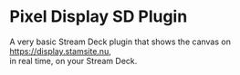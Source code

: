 # Pixel Display SD Plugin

A very basic Stream Deck plugin that shows the canvas on https://display.stamsite.nu,  
in real time, on your Stream Deck.
